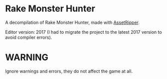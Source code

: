 # Rake Monster Hunter
A decompilation of Rake Monster Hunter, made with [AssetRipper](https://github.com/AssetRipper/AssetRipper).

Editor version: 2017 (I had to migrate the project to the latest 2017 version to avoid compiler errors).

# WARNING
Ignore warnings and errors, they do not affect the game at all.